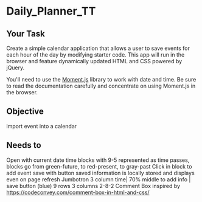 # Daily_Planner_TT
## Your Task

Create a simple calendar application that allows a user to save events for each hour of the day by modifying starter code. This app will run in the browser and feature dynamically updated HTML and CSS powered by jQuery.

You'll need to use the [Moment.js](https://momentjs.com/) library to work with date and time. Be sure to read the documentation carefully and concentrate on using Moment.js in the browser.

## Objective
import event into a calendar 
## Needs to 
Open with current date
time blocks with 9-5 represented
as time passes, blocks go from green-future, to red-present, to gray-past
Click in block to add event save with button
saved information is locally stored and displays even on page refresh
Jumbotron
3 column
time| 70% middle to add info | save button (blue)
9 rows
3 columns 2-8-2
Comment Box inspired by https://codeconvey.com/comment-box-in-html-and-css/